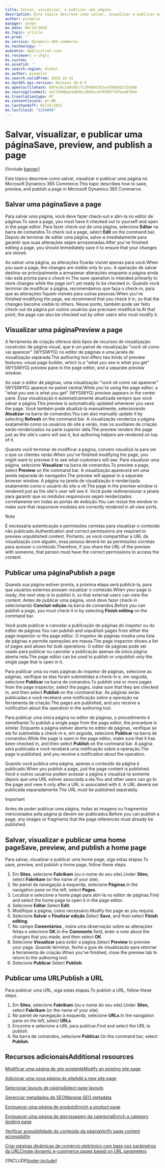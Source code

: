 ```yaml
---
title: Salvar, visualizar, e publicar uma página
description: Este tópico descreve como salvar, visualizar e publicar uma página no Microsoft Dynamics 365 Commerce.
author: psimolin
manager: annbe
ms.date: 04/14/2020
ms.topic: article
ms.prod: ''
ms.service: dynamics-365-commerce
ms.technology: ''
audience: Application user
ms.reviewer: v-chgri
ms.custom: ''
ms.assetid: ''
ms.search.region: Global
ms.author: psimolin
ms.search.validFrom: 2019-10-31
ms.dyn365.ops.version: Release 10.0.5
ms.openlocfilehash: 68fec8c2ddc05c71394045351cef880361f2e306
ms.sourcegitcommit: eaf330dbee1db96c20d5ac479f007747bea079eb
ms.translationtype: HT
ms.contentlocale: pt-BR
ms.lasthandoff: 02/15/2021
ms.locfileid: "5254808"
---
```

# <a name="save-preview-and-publish-a-page"></a><span data-ttu-id="a75f9-103">Salvar, visualizar, e publicar uma página</span><span class="sxs-lookup"><span data-stu-id="a75f9-103">Save, preview, and publish a page</span></span>

[!include [banner](includes/banner.md)]

<span data-ttu-id="a75f9-104">Este tópico descreve como salvar, visualizar e publicar uma página no Microsoft Dynamics 365 Commerce.</span><span class="sxs-lookup"><span data-stu-id="a75f9-104">This topic describes how to save, preview, and publish a page in Microsoft Dynamics 365 Commerce.</span></span>

## <a name="save-a-page"></a><span data-ttu-id="a75f9-105">Salvar uma página</span><span class="sxs-lookup"><span data-stu-id="a75f9-105">Save a page</span></span>

<span data-ttu-id="a75f9-106">Para salvar uma página, você deve fazer check-out e abri-la no editor de páginas.</span><span class="sxs-lookup"><span data-stu-id="a75f9-106">To save a page, you must have it checked out to yourself and open in the page editor.</span></span> <span data-ttu-id="a75f9-107">Para fazer check-out de uma página, selecione **Editar** na barra de comandos.</span><span class="sxs-lookup"><span data-stu-id="a75f9-107">To check out a page, select **Edit** on the command bar.</span></span> <span data-ttu-id="a75f9-108">Depois de terminar de editar uma página, salve-a imediatamente para garantir que suas alterações sejam armazenadas.</span><span class="sxs-lookup"><span data-stu-id="a75f9-108">After you've finished editing a page, you should immediately save it to ensure that your changes are stored.</span></span>

<span data-ttu-id="a75f9-109">Ao salvar uma página, as alterações ficarão visível apenas para você.</span><span class="sxs-lookup"><span data-stu-id="a75f9-109">When you save a page, the changes are visible only to you.</span></span> <span data-ttu-id="a75f9-110">A operação de salvar destina-se principalmente a armazenar alterações enquanto a página ainda não está pronta para o check-in.</span><span class="sxs-lookup"><span data-stu-id="a75f9-110">The save operation is intended primarily to store changes while the page isn't yet ready to be checked in.</span></span> <span data-ttu-id="a75f9-111">Quando você terminar de modificar a página, recomendamos que faça o check-in, para que as alterações fiquem visíveis para outras pessoas.</span><span class="sxs-lookup"><span data-stu-id="a75f9-111">When you've finished modifying the page, we recommend that you check it in, so that the changes become visible to others.</span></span> <span data-ttu-id="a75f9-112">Nesse ponto, também pode ser feito check-out da página por outros usuários que precisam modificá-la.</span><span class="sxs-lookup"><span data-stu-id="a75f9-112">At that point, the page can also be checked out by other users who must modify it.</span></span>

## <a name="preview-a-page"></a><span data-ttu-id="a75f9-113">Visualizar uma página</span><span class="sxs-lookup"><span data-stu-id="a75f9-113">Preview a page</span></span>

<span data-ttu-id="a75f9-114">A ferramenta de criação oferece dois tipos de recursos de visualização: construtor de página visual, que é um painel de visualização "você vê como vai aparecer" (WYSIWYG) no editor de páginas e uma janela de visualização separada.</span><span class="sxs-lookup"><span data-stu-id="a75f9-114">The authoring tool offers two kinds of preview features: visual page builder, which is a "what you see is what you get" (WYSIWYG) preview pane in the page editor, and a separate preview window.</span></span>

<span data-ttu-id="a75f9-115">Ao usar o editor de páginas, uma visualização "você vê como vai aparecer" (WYSIWYG) aparece no painel central.</span><span class="sxs-lookup"><span data-stu-id="a75f9-115">While you're using the page editor, a "what you see is what you get" (WYSIWYG) preview appears in the center pane.</span></span> <span data-ttu-id="a75f9-116">Essa visualização é automaticamente atualizada sempre que você salvar a página.</span><span class="sxs-lookup"><span data-stu-id="a75f9-116">This preview is automatically updated whenever you save the page.</span></span> <span data-ttu-id="a75f9-117">Você também pode atualizá-la manualmente, selecionando **Atualizar** na barra de comandos.</span><span class="sxs-lookup"><span data-stu-id="a75f9-117">You can also manually update it by selecting **Refresh** on the command bar.</span></span> <span data-ttu-id="a75f9-118">A visualização renderiza a página exatamente como os usuários do site a verão, mas os auxiliares de criação serão renderizados na parte superior dela.</span><span class="sxs-lookup"><span data-stu-id="a75f9-118">The preview renders the page just as the site's users will see it, but authoring helpers are rendered on top of it.</span></span>

<span data-ttu-id="a75f9-119">Quando você terminar de modificar a página, convém visualizá-la para ver o que os clientes verão.</span><span class="sxs-lookup"><span data-stu-id="a75f9-119">When you've finished modifying the page, you might want to preview it to see what customers will see.</span></span> <span data-ttu-id="a75f9-120">Para visualizar uma página, selecione **Visualizar** na barra de comandos.</span><span class="sxs-lookup"><span data-stu-id="a75f9-120">To preview a page, select **Preview** on the command bar.</span></span> <span data-ttu-id="a75f9-121">A visualização aparecerá em uma janela separada do navegador.</span><span class="sxs-lookup"><span data-stu-id="a75f9-121">The preview will appear in a separate browser window.</span></span> <span data-ttu-id="a75f9-122">A página na janela de visualização é renderizada exatamente como o usuário do site a vê.</span><span class="sxs-lookup"><span data-stu-id="a75f9-122">The page in the preview window is rendered just as the site's user will see it.</span></span> <span data-ttu-id="a75f9-123">Você pode redimensionar a janela para garantir que os módulos responsivos sejam renderizados corretamente em todas as portas de exibição.</span><span class="sxs-lookup"><span data-stu-id="a75f9-123">You can resize the window to make sure that responsive modules are correctly rendered in all view ports.</span></span>

> [!NOTE]
> <span data-ttu-id="a75f9-124">É necessária autenticação e permissões corretas para visualizar o conteúdo não publicado.</span><span class="sxs-lookup"><span data-stu-id="a75f9-124">Authentication and correct permissions are required to preview unpublished content.</span></span> <span data-ttu-id="a75f9-125">Portanto, se você compartilhar a URL da visualização com alguém, essa pessoa deverá ter as permissões corretas para acessar o conteúdo.</span><span class="sxs-lookup"><span data-stu-id="a75f9-125">Therefore, if you share the URL of the preview with someone, that person must have the correct permissions to access the content.</span></span>

## <a name="publish-a-page"></a><span data-ttu-id="a75f9-126">Publicar uma página</span><span class="sxs-lookup"><span data-stu-id="a75f9-126">Publish a page</span></span>

<span data-ttu-id="a75f9-127">Quando sua página estiver pronta, a próxima etapa será publicá-la, para que usuários externos possam visualizar o conteúdo.</span><span class="sxs-lookup"><span data-stu-id="a75f9-127">When your page is ready, the next step is to publish it, so that external users can view the content.</span></span> <span data-ttu-id="a75f9-128">Antes de publicar uma página, você deve fazer check-in selecionando **Concluir edição** na barra de comandos.</span><span class="sxs-lookup"><span data-stu-id="a75f9-128">Before you can publish a page, you must check it in by selecting **Finish editing** on the command bar.</span></span>

<span data-ttu-id="a75f9-129">Você pode publicar e cancelar a publicação de páginas do inspetor ou do editor de páginas.</span><span class="sxs-lookup"><span data-stu-id="a75f9-129">You can publish and unpublish pages from either the page inspector or the page editor.</span></span> <span data-ttu-id="a75f9-130">O inspetor de páginas mostra uma lista de páginas e permite operações em massa.</span><span class="sxs-lookup"><span data-stu-id="a75f9-130">The page inspector shows a list of pages and allows for bulk operations.</span></span> <span data-ttu-id="a75f9-131">O editor de páginas pode ser usado para publicar ou cancelar a publicação apenas da única página aberta nela.</span><span class="sxs-lookup"><span data-stu-id="a75f9-131">The page editor can be used to publish or unpublish only the single page that is open in it.</span></span>

<span data-ttu-id="a75f9-132">Para publicar uma ou mais páginas do inspetor de páginas, selecione as páginas, verifique se elas foram submetidas a check-in e, em seguida, selecione **Publicar** na barra de comandos.</span><span class="sxs-lookup"><span data-stu-id="a75f9-132">To publish one or more pages from the page inspector, select the pages, make sure that they are checked in, and then select **Publish** on the command bar.</span></span> <span data-ttu-id="a75f9-133">As páginas serão publicadas e você receberá uma notificação sobre a operação na ferramenta de criação.</span><span class="sxs-lookup"><span data-stu-id="a75f9-133">The pages are published, and you receive a notification about the operation in the authoring tool.</span></span>

<span data-ttu-id="a75f9-134">Para publicar uma única página no editor de páginas, o procedimento é semelhante.</span><span class="sxs-lookup"><span data-stu-id="a75f9-134">To publish a single page from the page editor, the procedure is similar.</span></span> <span data-ttu-id="a75f9-135">Enquanto a página estiver aberta no editor de páginas, verifique se ela foi submetida a check-in e, em seguida, selecione **Publicar** na barra de comandos.</span><span class="sxs-lookup"><span data-stu-id="a75f9-135">While the page is open in the page editor, make sure that it has been checked in, and then select **Publish** on the command bar.</span></span> <span data-ttu-id="a75f9-136">A página será publicada e você receberá uma notificação sobre a operação.</span><span class="sxs-lookup"><span data-stu-id="a75f9-136">The page is published, and you receive a notification about the operation.</span></span>

<span data-ttu-id="a75f9-137">Quando você publica uma página, apenas o conteúdo da página é publicado.</span><span class="sxs-lookup"><span data-stu-id="a75f9-137">When you publish a page, just the page content is published.</span></span> <span data-ttu-id="a75f9-138">Você e outros usuários podem acessar a página e visualizá-la somente depois que uma URL estiver associada a ela.</span><span class="sxs-lookup"><span data-stu-id="a75f9-138">You and other users can go to the page and view it only after a URL is associated with it.</span></span> <span data-ttu-id="a75f9-139">A URL deverá ser publicada separadamente.</span><span class="sxs-lookup"><span data-stu-id="a75f9-139">The URL must be published separately.</span></span>

> [!IMPORTANT]
> <span data-ttu-id="a75f9-140">Antes de poder publicar uma página, todas as imagens ou fragmentos mencionados pela página já devem ser publicados.</span><span class="sxs-lookup"><span data-stu-id="a75f9-140">Before you can publish a page, any images or fragments that the page references must already be published.</span></span>

## <a name="save-preview-and-publish-a-home-page"></a><span data-ttu-id="a75f9-141">Salvar, visualizar e publicar uma home page</span><span class="sxs-lookup"><span data-stu-id="a75f9-141">Save, preview, and publish a home page</span></span>

<span data-ttu-id="a75f9-142">Para salvar, visualizar e publicar uma home page, siga estas etapas.</span><span class="sxs-lookup"><span data-stu-id="a75f9-142">To save, preview, and publish a home page, follow these steps.</span></span>

1. <span data-ttu-id="a75f9-143">Em **Sites**, selecione **Fabrikam** (ou o nome do seu site).</span><span class="sxs-lookup"><span data-stu-id="a75f9-143">Under **Sites**, select **Fabrikam** (or the name of your site).</span></span>
1. <span data-ttu-id="a75f9-144">No painel de navegação à esquerda, selecione **Páginas**.</span><span class="sxs-lookup"><span data-stu-id="a75f9-144">In the navigation pane on the left, select **Pages**.</span></span>
1. <span data-ttu-id="a75f9-145">Localize e selecione a home page para abri-la no editor de páginas.</span><span class="sxs-lookup"><span data-stu-id="a75f9-145">Find and select the home page to open it in the page editor.</span></span>
1. <span data-ttu-id="a75f9-146">Selecione **Editar**.</span><span class="sxs-lookup"><span data-stu-id="a75f9-146">Select **Edit**.</span></span>
1. <span data-ttu-id="a75f9-147">Modifique a página, como necessário.</span><span class="sxs-lookup"><span data-stu-id="a75f9-147">Modify the page as you require.</span></span>
1. <span data-ttu-id="a75f9-148">Selecione **Salvar** e **Finalizar edição**.</span><span class="sxs-lookup"><span data-stu-id="a75f9-148">Select **Save**, and then select **Finish editing**.</span></span>
1. <span data-ttu-id="a75f9-149">No campo **Comentários** , insira uma observação sobre as alterações feitas e selecione **OK**.</span><span class="sxs-lookup"><span data-stu-id="a75f9-149">In the **Comments** field, enter a note about the changes that you made, and then select **OK**.</span></span>
1. <span data-ttu-id="a75f9-150">Selecione **Visualizar** para exibir a página.</span><span class="sxs-lookup"><span data-stu-id="a75f9-150">Select **Preview** to preview your page.</span></span> <span data-ttu-id="a75f9-151">Quando terminar, feche a guia de visualização para retornar à ferramenta de criação.</span><span class="sxs-lookup"><span data-stu-id="a75f9-151">When you've finished, close the preview tab to return to the authoring tool.</span></span>
1. <span data-ttu-id="a75f9-152">Selecione **Publicar**.</span><span class="sxs-lookup"><span data-stu-id="a75f9-152">Select **Publish**.</span></span>

## <a name="publish-a-url"></a><span data-ttu-id="a75f9-153">Publicar uma URL</span><span class="sxs-lookup"><span data-stu-id="a75f9-153">Publish a URL</span></span>

<span data-ttu-id="a75f9-154">Para publicar uma URL, siga estas etapas.</span><span class="sxs-lookup"><span data-stu-id="a75f9-154">To publish a URL, follow these steps.</span></span>

1. <span data-ttu-id="a75f9-155">Em **Sites**, selecione **Fabrikam** (ou o nome do seu site).</span><span class="sxs-lookup"><span data-stu-id="a75f9-155">Under **Sites**, select **Fabrikam** (or the name of your site).</span></span>
1. <span data-ttu-id="a75f9-156">No painel de navegação à esquerda, selecione **URLs**.</span><span class="sxs-lookup"><span data-stu-id="a75f9-156">In the navigation pane on the left, select **URLs**.</span></span>
1. <span data-ttu-id="a75f9-157">Encontre e selecione a URL para publicar.</span><span class="sxs-lookup"><span data-stu-id="a75f9-157">Find and select the URL to publish.</span></span>
1. <span data-ttu-id="a75f9-158">Na barra de comandos, selecione **Publicar**.</span><span class="sxs-lookup"><span data-stu-id="a75f9-158">On the command bar, select **Publish**.</span></span>

## <a name="additional-resources"></a><span data-ttu-id="a75f9-159">Recursos adicionais</span><span class="sxs-lookup"><span data-stu-id="a75f9-159">Additional resources</span></span>

[<span data-ttu-id="a75f9-160">Modificar uma página de site existente</span><span class="sxs-lookup"><span data-stu-id="a75f9-160">Modify an existing site page</span></span>](modify-existing-page.md)

[<span data-ttu-id="a75f9-161">Adicionar uma nova página do site</span><span class="sxs-lookup"><span data-stu-id="a75f9-161">Add a new site page</span></span>](add-new-page.md)

[<span data-ttu-id="a75f9-162">Selecionar layouts de página</span><span class="sxs-lookup"><span data-stu-id="a75f9-162">Select page layouts</span></span>](select-page-layouts.md)

[<span data-ttu-id="a75f9-163">Gerenciar metadados de SEO</span><span class="sxs-lookup"><span data-stu-id="a75f9-163">Manage SEO metadata</span></span>](manage-seo-metadata.md)

[<span data-ttu-id="a75f9-164">Enriquecer uma página de produto</span><span class="sxs-lookup"><span data-stu-id="a75f9-164">Enrich a product page</span></span>](enrich-product-page.md)

[<span data-ttu-id="a75f9-165">Enriquecer uma página de aterrissagem da categoria</span><span class="sxs-lookup"><span data-stu-id="a75f9-165">Enrich a category landing page</span></span>](enrich-category-page.md)

[<span data-ttu-id="a75f9-166">Verificar acessibilidade do conteúdo da página</span><span class="sxs-lookup"><span data-stu-id="a75f9-166">Verify page content accessibility</span></span>](verify-accessibility.md)

[<span data-ttu-id="a75f9-167">Criar páginas dinâmicas de comércio eletrônico com base nos parâmetros da URL</span><span class="sxs-lookup"><span data-stu-id="a75f9-167">Create dynamic e-commerce pages based on URL parameters</span></span>](create-dynamic-pages.md)


[!INCLUDE[footer-include](../includes/footer-banner.md)]